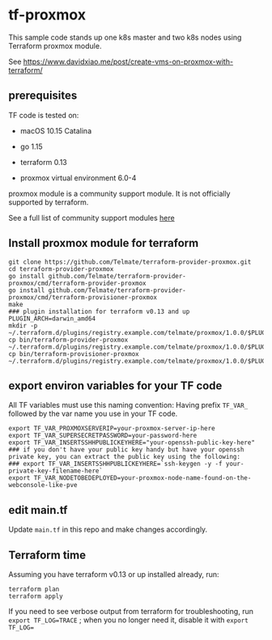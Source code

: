 # tf-proxmox

This sample code stands up one k8s master and two k8s nodes using Terraform proxmox module.

See https://www.davidxiao.me/post/create-vms-on-proxmox-with-terraform/

## prerequisites

TF code is tested on:
- macOS 10.15 Catalina

- go 1.15
- terraform 0.13
- proxmox virtual environment 6.0-4

proxmox module is a community support module. It is not officially supported by terraform.

See a full list of community support modules [here](https://www.terraform.io/docs/providers/type/community-index.html)

## Install proxmox module for terraform

```
git clone https://github.com/Telmate/terraform-provider-proxmox.git
cd terraform-provider-proxmox
go install github.com/Telmate/terraform-provider-proxmox/cmd/terraform-provider-proxmox
go install github.com/Telmate/terraform-provider-proxmox/cmd/terraform-provisioner-proxmox
make
### plugin installation for terraform v0.13 and up
PLUGIN_ARCH=darwin_amd64
mkdir -p ~/.terraform.d/plugins/registry.example.com/telmate/proxmox/1.0.0/$PLUGIN_ARCH
cp bin/terraform-provider-proxmox ~/.terraform.d/plugins/registry.example.com/telmate/proxmox/1.0.0/$PLUGIN_ARCH/
cp bin/terraform-provisioner-proxmox ~/.terraform.d/plugins/registry.example.com/telmate/proxmox/1.0.0/$PLUGIN_ARCH/
```

## export environ variables for your TF code

All TF variables must use this naming convention: Having prefix `TF_VAR_` followed by the var name you use in your TF code.

```
export TF_VAR_PROXMOXSERVERIP=your-proxmox-server-ip-here
export TF_VAR_SUPERSECRETPASSWORD=your-password-here
export TF_VAR_INSERTSSHHPUBLICKEYHERE="your-openssh-public-key-here"
### if you don't have your public key handy but have your openssh private key, you can extract the public key using the following:
### export TF_VAR_INSERTSSHHPUBLICKEYHERE=`ssh-keygen -y -f your-private-key-filename-here`
export TF_VAR_NODETOBEDEPLOYED=your-proxmox-node-name-found-on-the-webconsole-like-pve
```

## edit main.tf

Update `main.tf` in this repo and make changes accordingly.

## Terraform time

Assuming you have terraform v0.13 or up installed already, run:

```
terraform plan
terraform apply
```

If you need to see verbose output from terraform for troubleshooting, run `export TF_LOG=TRACE` ; when you no longer need it, disable it with `export TF_LOG=`

